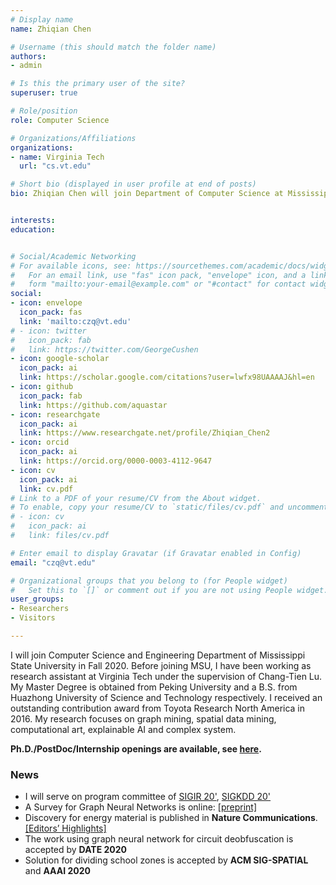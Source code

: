 ```yaml
---
# Display name
name: Zhiqian Chen

# Username (this should match the folder name)
authors:
- admin

# Is this the primary user of the site?
superuser: true

# Role/position
role: Computer Science

# Organizations/Affiliations
organizations:
- name: Virginia Tech
  url: "cs.vt.edu"

# Short bio (displayed in user profile at end of posts)
bio: Zhiqian Chen will join Department of Computer Science at Mississippi State University as Assistant Professor, focusing on AI research.


interests:
education:


# Social/Academic Networking
# For available icons, see: https://sourcethemes.com/academic/docs/widgets/#icons
#   For an email link, use "fas" icon pack, "envelope" icon, and a link in the
#   form "mailto:your-email@example.com" or "#contact" for contact widget.
social:
- icon: envelope
  icon_pack: fas
  link: 'mailto:czq@vt.edu'
# - icon: twitter
#   icon_pack: fab
#   link: https://twitter.com/GeorgeCushen
- icon: google-scholar
  icon_pack: ai
  link: https://scholar.google.com/citations?user=lwfx98UAAAAJ&hl=en
- icon: github
  icon_pack: fab
  link: https://github.com/aquastar
- icon: researchgate
  icon_pack: ai
  link: https://www.researchgate.net/profile/Zhiqian_Chen2
- icon: orcid
  icon_pack: ai
  link: https://orcid.org/0000-0003-4112-9647
- icon: cv
  icon_pack: ai
  link: cv.pdf
# Link to a PDF of your resume/CV from the About widget.
# To enable, copy your resume/CV to `static/files/cv.pdf` and uncomment the lines below.  
# - icon: cv
#   icon_pack: ai
#   link: files/cv.pdf

# Enter email to display Gravatar (if Gravatar enabled in Config)
email: "czq@vt.edu"

# Organizational groups that you belong to (for People widget)
#   Set this to `[]` or comment out if you are not using People widget.  
user_groups:
- Researchers
- Visitors

---
```

I will join Computer Science and Engineering Department of Mississippi State University in Fall 2020. Before joining MSU, I have been working as research assistant at Virginia Tech under the supervision of Chang-Tien Lu. My Master Degree is obtained from Peking University and a B.S. from Huazhong University of Science and Technology respectively. I received an outstanding contribution award from Toyota Research North America in 2016. My research focuses on graph mining, spatial data mining, computational art, explainable AI and complex system.

**Ph.D./PostDoc/Internship openings are available, see [here](/post/opening/).**

### News
- I will serve on program committee of [SIGIR 20'](https://sigir.org/sigir2020/), [SIGKDD 20'](https://www.kdd.org/kdd2020/)
- A Survey for Graph Neural Networks is online: [[preprint]](https://arxiv.org/abs/2002.11867)
- Discovery for energy material is published in **Nature Communications**. [[Editors’ Highlights]](https://www.nature.com/collections/dmmhtcypsc/content/prateek-dongare)
- The work using graph neural network for circuit deobfuscation is accepted by **DATE 2020**
- Solution for dividing school zones is accepted by **ACM SIG-SPATIAL** and **AAAI 2020**
